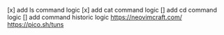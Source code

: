 [x] add ls command logic
[x] add cat command logic
[] add cd command logic
[] add command historic logic
https://neovimcraft.com/
https://pico.sh/tuns
